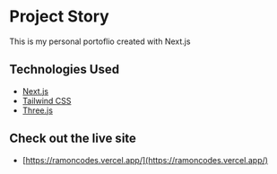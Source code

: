 # Project Story

This is my personal portoflio created with Next.js

## Technologies Used

- [Next.js](https://nextjs.org/)
- [Tailwind CSS](https://tailwindcss.com/)
- [Three.js](https://threejs.org/docs/#manual/en/introduction/Installation)

## Check out the live site

- [https://ramoncodes.vercel.app/](https://ramoncodes.vercel.app/)

